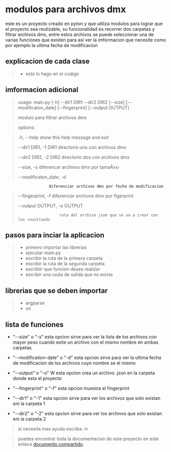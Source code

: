 # modulos para archivos dmx
este es un proyecto creado en pyton y que utiliza modulos para lograr que el proyecto sea reutizable, su funcionalidad es recorrer dos carpetas y filtrar archivos dmx, entre estos archivos se puede seleccionar una de varias funciones que existen para asi ver la imformacion que necesite como por ejemplo la ultima fecha de modificacion
## explicacion de cada clase 
> - esto lo hago en el codigo

## imformacion adicional
>  usage: main.py [-h] --dir1 DIR1 --dir2 DIR2 [--size] [--modificaton_date] [--fingerprint] [--output OUTPUT]

> modulo para filtrar archivos dmx

> options:

> -h, --help            show this help message and exit
> 
> --dir1 DIR1, -1 DIR1  directorio uno con archivos dmx
> 
>  --dir2 DIR2, -2 DIR2  directorio dos con archivos dmx
>  
>  --size, -s            diferencar archivos dmx por tamaÃ±o
>  
>  --modificaton_date, -d
>  
                       diferenciar archivos dmx por fecha de modificacion
>                        
>  --fingerprint, -f     diferenciar archivos dmx por figerprint
>  
>  --output OUTPUT, -o OUTPUT
>  
>                       ruta del archivo json que se va a crear con los resultaods

## pasos para inciar la aplicacion 
> - primero importar las librerias
> - ejecutar main.py
> - escribir la ruta de la primera carpeta
> - escribir la ruta de la segunda carpeta
> - escribiir que funcion desea realizar
> - escribir una ruuta de salida que no exista
## librerias que se deben importar
> - argparse
> - os
## lista de funciones

- "--size" o "-s"  esta opcion sirve para ver la lista de los archivos con mayor peso cuando exite un archivo con el mismo nombre en ambas carpetas

- "--modification-date" o "-d" esta opcion sirve para ver la ultima fecha de modificacion  de los archivos cuyo nombre se el mismo

- "--output" o "-o" W esta opcion crea un archivo .json en la carpeta donde esta el proyecto

- "--fingerprint" o "-f" esta opcion muestra el fingerprint

- "--dir1" o "-1" esta opcion sirve para ver los archivos que solo existan em la carpeta 1

- "--dir2" o "-2" esta opcion sirve para ver los archivos que solo existan em la carpeta 2

> si necesita mas ayuda escriba  -h


>puedes encontrar toda la documentacion de este proyecto en este enlace [documento compartido](https://docs.google.com/document/d/1dEbk0qI2qlFbcdrTo5B1w-_0NxUv8osXjdjIssEdNR0/edit#heading=h.3ti6jx56udpj).
